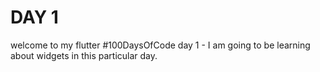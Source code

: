 # DAY 1

welcome to my flutter #100DaysOfCode day 1 - I am going to be learning about widgets in this particular day.
